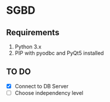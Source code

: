 # SGBD

## Requirements

1. Python 3.x
2. PIP with pyodbc and PyQt5 installed

## TO DO
- [x] Connect to DB Server
- [ ] Choose independency level